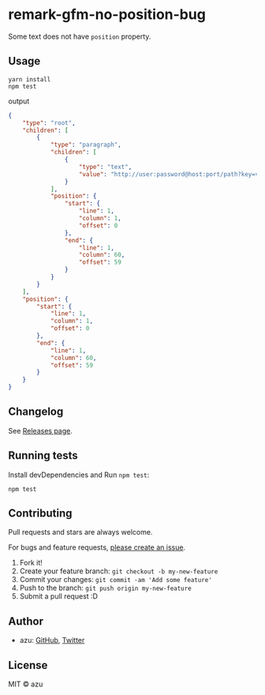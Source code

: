 # remark-gfm-no-position-bug

Some text does not have `position` property.

## Usage

    yarn install
    npm test

output

```json
{
    "type": "root",
    "children": [
        {
            "type": "paragraph",
            "children": [
                {
                    "type": "text",
                    "value": "http://user:password@host:port/path?key=value#fragment"
                }
            ],
            "position": {
                "start": {
                    "line": 1,
                    "column": 1,
                    "offset": 0
                },
                "end": {
                    "line": 1,
                    "column": 60,
                    "offset": 59
                }
            }
        }
    ],
    "position": {
        "start": {
            "line": 1,
            "column": 1,
            "offset": 0
        },
        "end": {
            "line": 1,
            "column": 60,
            "offset": 59
        }
    }
}
```

## Changelog

See [Releases page](https://github.com/azu/remark-gfm-no-position-bug/releases).

## Running tests

Install devDependencies and Run `npm test`:

    npm test

## Contributing

Pull requests and stars are always welcome.

For bugs and feature requests, [please create an issue](https://github.com/azu/remark-gfm-no-position-bug/issues).

1. Fork it!
2. Create your feature branch: `git checkout -b my-new-feature`
3. Commit your changes: `git commit -am 'Add some feature'`
4. Push to the branch: `git push origin my-new-feature`
5. Submit a pull request :D

## Author

- azu: [GitHub](https://github.com/azu), [Twitter](https://twitter.com/azu_re)

## License

MIT © azu
